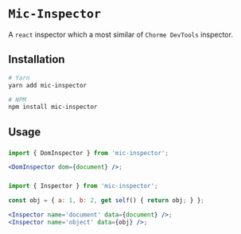 # `Mic-Inspector`
A `react` inspector which a most similar of `Chorme DevTools` inspector.

## Installation
```sh
# Yarn
yarn add mic-inspector

# NPM
npm install mic-inspector
```

## Usage

### <DomInspector />
```jsx
import { DomInspector } from 'mic-inspector';

<DomInspector dom={document} />;
```

### <Inspector />
```jsx
import { Inspector } from 'mic-inspector';

const obj = { a: 1, b: 2, get self() { return obj; } };

<Inspector name='document' data={document} />;
<Inspector name='object' data={obj} />;
```

